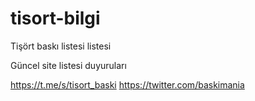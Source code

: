# tisort-bilgi

Tişört baskı listesi listesi

Güncel site listesi duyuruları

https://t.me/s/tisort_baski
https://twitter.com/baskimania

